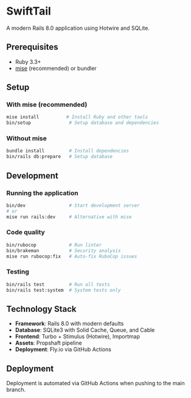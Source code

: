# SwiftTail

A modern Rails 8.0 application using Hotwire and SQLite.

## Prerequisites

- Ruby 3.3+
- [mise](https://mise.jdx.dev/) (recommended) or bundler

## Setup

### With mise (recommended)
```bash
mise install          # Install Ruby and other tools
bin/setup              # Setup database and dependencies
```

### Without mise
```bash
bundle install         # Install dependencies
bin/rails db:prepare   # Setup database
```

## Development

### Running the application
```bash
bin/dev                # Start development server
# or
mise run rails:dev     # Alternative with mise
```

### Code quality
```bash
bin/rubocop            # Run linter
bin/brakeman           # Security analysis
mise run rubocop:fix   # Auto-fix RuboCop issues
```

### Testing
```bash
bin/rails test         # Run all tests
bin/rails test:system  # System tests only
```

## Technology Stack

- **Framework**: Rails 8.0 with modern defaults
- **Database**: SQLite3 with Solid Cache, Queue, and Cable
- **Frontend**: Turbo + Stimulus (Hotwire), Importmap
- **Assets**: Propshaft pipeline
- **Deployment**: Fly.io via GitHub Actions

## Deployment

Deployment is automated via GitHub Actions when pushing to the main branch.
